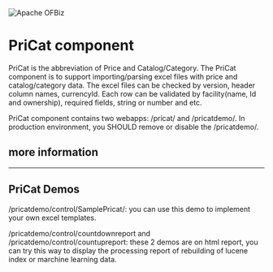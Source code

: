 <img src="https://camo.githubusercontent.com/b313d4ec52b77b5024e2988aaf76720258233e69/68747470733a2f2f6f6662697a2e6170616368652e6f72672f696d616765732f6f6662697a5f6c6f676f2e706e67" alt="Apache OFBiz" />

# PriCat component
PriCat is the abbreviation of Price and Catalog/Category. The PriCat component is to support importing/parsing excel files with price and catalog/category data. The excel files can be checked by version, header column names, currencyId. Each row can be validated by facility(name, Id and ownership), required fields, string or number and etc.

PriCat component contains two webapps: /pricat/ and /pricatdemo/. In production environment, you SHOULD remove or disable the /pricatdemo/.

## more information
---------------------------------------
PriCat Demos
---------------------------------------
/pricatdemo/control/SamplePricat/: you can use this demo to implement your own excel templates.

/pricatdemo/control/countdownreport and /pricatdemo/control/countupreport: these 2 demos are on html report, you can try this way to display the processing report of rebuilding of lucene index or marchine learning data.